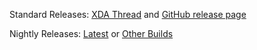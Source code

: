 Standard Releases: [XDA Thread](http://forum.xda-developers.com/android/apps-games/app-microg-gmscore-floss-play-services-t3217616) and [GitHub release page](https://github.com/microg/android_packages_apps_GmsCore/releases)

Nightly Releases: [Latest](http://files.brnmod.rocks/apps/GmsCore/Latest/play-services-core-debug.apk) or [Other Builds](http://files.brnmod.rocks/apps/GmsCore/)